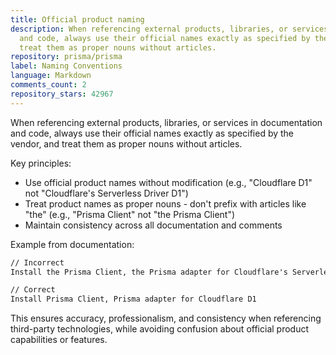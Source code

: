 ```yaml
---
title: Official product naming
description: When referencing external products, libraries, or services in documentation
  and code, always use their official names exactly as specified by the vendor, and
  treat them as proper nouns without articles.
repository: prisma/prisma
label: Naming Conventions
language: Markdown
comments_count: 2
repository_stars: 42967
---
```


When referencing external products, libraries, or services in documentation and code, always use their official names exactly as specified by the vendor, and treat them as proper nouns without articles.

Key principles:
- Use official product names without modification (e.g., "Cloudflare D1" not "Cloudflare's Serverless Driver D1")
- Treat product names as proper nouns - don't prefix with articles like "the" (e.g., "Prisma Client" not "the Prisma Client")
- Maintain consistency across all documentation and comments

Example from documentation:
```markdown
// Incorrect
Install the Prisma Client, the Prisma adapter for Cloudflare's Serverless Driver D1

// Correct  
Install Prisma Client, Prisma adapter for Cloudflare D1
```

This ensures accuracy, professionalism, and consistency when referencing third-party technologies, while avoiding confusion about official product capabilities or features.